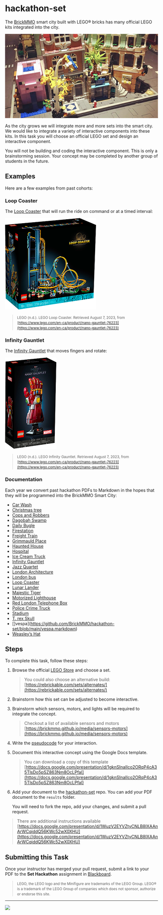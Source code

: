 # hackathon-set

<style>@import url("//readme.codeadam.ca/readme.css");</style>

The [BrickMMO](http://brickmmo.com/) smart city built with LEGO® bricks has many official LEGO kits integrated into the city.

![BrickMMO City](images/brickmmo.png)

As the city grows we will integrate more and more sets into the smart city. We would like to integrate a variety of interactive components into these kits. In this task you will choose an official LEGO set and design an interactive component.

You will not be building and coding the interactive component. This is only a brainstorming session. Your concept may be completed by another group of students in the future.

## Examples

Here are a few examples from past cohorts:

### Loop Coaster

The [Loop Coaster](https://www.lego.com/en-ca/product/loop-coaster-10303) that will run the ride on command or at a timed interval:

![LEGO Loop Coaster](images/lego-coaster.png)

> <small>LEGO (n.d.). LEGO Loop Coaster. Retrieved August 7, 2023, from [https://www.lego.com/en-ca/product/nano-gauntlet-76223](https://www.lego.com/en-ca/product/nano-gauntlet-76223)</small>

### Infinity Gauntlet

The [Infinity Gauntlet](https://www.lego.com/en-ca/product/nano-gauntlet-76223) that moves fingers and rotate:

![LEGO Loop Coaster](images/lego-infinity.png)

> <small>LEGO (n.d.). LEGO Infinity Gauntlet. Retrieved August 7, 2023, from [https://www.lego.com/en-ca/product/nano-gauntlet-76223](https://www.lego.com/en-ca/product/nano-gauntlet-76223)</small>

### Documentation

Each year we convert past hackathon PDFs to Markdown in the hopes that they will be programmed into the BrickMMO Smart City:

- [Car Wash](https://github.com/joeyin/forked-hackathon-set/blob/main/car-wash.markdown)
- [Christmas tree](https://github.com/joeyin/forked-hackathon-set/blob/main/chrismas-tree.markdown)
- [Cops and Robbers](https://github.com/joeyin/forked-hackathon-set/blob/main/cops-robbers.markdown)
- [Dagobah Swamp](https://github.com/joeyin/forked-hackathon-set/blob/main/dagobah-swamp.markdown)
- [Daily Bugle](https://github.com/joeyin/forked-hackathon-set/blob/main/daily-bugle.markdown)
- [Firestation](https://github.com/joeyin/forked-hackathon-set/blob/main/firestation.markdown)
- [Freight Train](https://github.com/joeyin/forked-hackathon-set/blob/main/freight-train.markdown)
- [Grimmauld Place](https://github.com/joeyin/forked-hackathon-set/blob/main/grimmauld-place.markdown)
- [Haunted House](https://github.com/joeyin/forked-hackathon-set/blob/main/haunted-house.markdown)
- [Hospital](https://github.com/joeyin/forked-hackathon-set/blob/main/hospital.markdown)
- [Ice Cream Truck](https://github.com/joeyin/forked-hackathon-set/blob/main/ice-cream-truck.markdown)
- [Infinity Gauntlet](https://github.com/joeyin/forked-hackathon-set/blob/main/infinitiy-gauntlet.markdown)
- [Jazz Quartet](https://github.com/joeyin/forked-hackathon-set/blob/main/jazz-quartet.markdown)
- [London Architecture](https://github.com/joeyin/forked-hackathon-set/blob/main/london-architecture.markdown)
- [London bus](https://github.com/joeyin/forked-hackathon-set/blob/main/london-bus.markdown)
- [Loop Coaster](https://github.com/joeyin/forked-hackathon-set/blob/main/loop-coaster.markdown)
- [Lunar Lander](https://github.com/joeyin/forked-hackathon-set/blob/main/lunar-lander.markdown)
- [Majestic Tiger](https://github.com/joeyin/forked-hackathon-set/blob/main/majestic-tiger.markdown)
- [Motorized Lighthouse](https://github.com/joeyin/forked-hackathon-set/blob/main/motorized-lighthouse.markdown)
- [Red London Telephone Box](https://github.com/joeyin/forked-hackathon-set/blob/main/phone-booth.markdown)
- [Police Crime Truck](https://github.com/joeyin/forked-hackathon-set/blob/main/police-crime-truck.markdown)
- [Stadium](https://github.com/joeyin/forked-hackathon-set/blob/main/stadium.markdown)
- [T. rex Skull](https://github.com/joeyin/forked-hackathon-set/blob/main/t-rex-skull.markdown)
- []vespa](https://github.com/BrickMMO/hackathon-set/blob/main/vespa.markdown) 
- [Weasley’s Hat](https://github.com/joeyin/forked-hackathon-set/blob/main/weasleys-hat.markdown)

## Steps

To complete this task, follow these steps:

1. Browse the official [LEGO Store](https://www.lego.com/en-ca/themes) and choose a set.

   > You could also choose an alternative build:  
   > [https://rebrickable.com/sets/alternates/](https://rebrickable.com/sets/alternates/)

2. Brainstorm how this set can be adjusted to become interactive.
3. Brainstorm which sensors, motors, and lights will be required to integrate the concept.

   > Checkout a list of available sensors and motors  
   > [https://brickmmo.github.io/media/sensors-motors](https://brickmmo.github.io/media/sensors-motors)

4. Write the [pseudocode](https://pseudocode.codeadam.ca) for your interaction.

5. Document this interactive concept using the Google Docs template.

   > You can download a copy of this template  
   > [https://docs.google.com/presentation/d/1gknSInaIIco2ORqP4cA35TlsDo5pSZ863Nm8OcLPfaI](https://docs.google.com/presentation/d/1gknSInaIIco2ORqP4cA35TlsDo5pSZ863Nm8OcLPfaI)

6. Add your document to the [hackathon-set](https://github.com/BrickMMO/hackathon-set/) repo. You can add your PDF document to the `results` folder.

   You will need to fork the repo, add your changes, and submit a pull request.

> There are additional instructions available  
> [https://docs.google.com/presentation/d/1WuzV2EYVZtyCNLB8IXAAnArWCqiddQ56KWc52wX0XHU](https://docs.google.com/presentation/d/1WuzV2EYVZtyCNLB8IXAAnArWCqiddQ56KWc52wX0XHU)

## Submitting this Task

Once your instructor has merged your pull request, submit a link to your PDF to the **Set Hackathon** assignment in [Blackboard](https://learn.humber.ca/).

> <small>LEGO, the LEGO logo and the Minifigure are trademarks of the LEGO Group. LEGO® is a trademark of the LEGO Group of companies which does not sponsor, authorize or endorse this site.</small>

---

<a href="https://brickmmo.com">
<img src="https://brickmmo.com/images/brickmmo-logo-horizontal.jpg" width="100">
</a>
